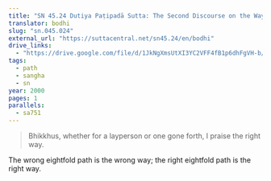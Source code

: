 ```yaml
---
title: "SN 45.24 Dutiya Paṭipadā Sutta: The Second Discourse on the Way"
translator: bodhi
slug: "sn.045.024"
external_url: "https://suttacentral.net/sn45.24/en/bodhi"
drive_links:
  - "https://drive.google.com/file/d/1JkNgXmsUtXI3YC2VFF4fB1p6dhFgVH-b/view?usp=drivesdk"
tags:
  - path
  - sangha
  - sn
year: 2000
pages: 1
parallels:
  - sa751
---
```


> Bhikkhus, whether for a layperson or one gone forth, I praise the right way.

The wrong eightfold path is the wrong way; the right eightfold path is the right way.
